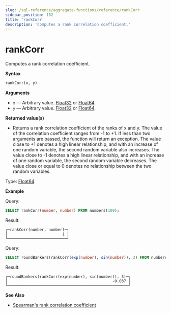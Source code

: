 ```yaml
---
slug: /sql-reference/aggregate-functions/reference/rankCorr
sidebar_position: 182
title: 'rankCorr'
description: 'Computes a rank correlation coefficient.'
---
```


# rankCorr

Computes a rank correlation coefficient.

**Syntax**

``` sql
rankCorr(x, y)
```

**Arguments**

- `x` — Arbitrary value. [Float32](/sql-reference/data-types/float) or [Float64](/sql-reference/data-types/float).
- `y` — Arbitrary value. [Float32](/sql-reference/data-types/float) or [Float64](/sql-reference/data-types/float).

**Returned value(s)**

- Returns a rank correlation coefficient of the ranks of x and y. The value of the correlation coefficient ranges from -1 to +1. If less than two arguments are passed, the function will return an exception. The value close to +1 denotes a high linear relationship, and with an increase of one random variable, the second random variable also increases. The value close to -1 denotes a high linear relationship, and with an increase of one random variable, the second random variable decreases. The value close or equal to 0 denotes no relationship between the two random variables.

Type: [Float64](/sql-reference/data-types/float).

**Example**

Query:

``` sql
SELECT rankCorr(number, number) FROM numbers(100);
```

Result:

``` text
┌─rankCorr(number, number)─┐
│                        1 │
└──────────────────────────┘
```

Query:

``` sql
SELECT roundBankers(rankCorr(exp(number), sin(number)), 3) FROM numbers(100);
```

Result:

``` text
┌─roundBankers(rankCorr(exp(number), sin(number)), 3)─┐
│                                              -0.037 │
└─────────────────────────────────────────────────────┘
```
**See Also**

- [Spearman's rank correlation coefficient](https://en.wikipedia.org/wiki/Spearman%27s_rank_correlation_coefficient)